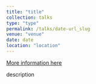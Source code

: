 ```yaml
---
title: "title"
collection: talks
type: "type"
permalink: /talks/date-url_slug
venue: "venue"
date: date
location: "location"
---
```


[More information here](talk_url)

description
